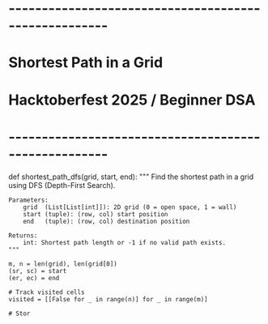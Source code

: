 # -----------------------------------------------------

# Shortest Path in a Grid

# Hacktoberfest 2025 / Beginner DSA

# -----------------------------------------------------

def shortest_path_dfs(grid, start, end):
"""
Find the shortest path in a grid using DFS (Depth-First Search).

```
Parameters:
    grid  (List[List[int]]): 2D grid (0 = open space, 1 = wall)
    start (tuple): (row, col) start position
    end   (tuple): (row, col) destination position

Returns:
    int: Shortest path length or -1 if no valid path exists.
"""

m, n = len(grid), len(grid[0])
(sr, sc) = start
(er, ec) = end

# Track visited cells
visited = [[False for _ in range(n)] for _ in range(m)]

# Stor
```
